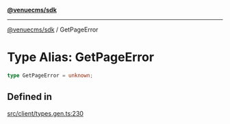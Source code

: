 [**@venuecms/sdk**](../Index.md)

***

[@venuecms/sdk](../Index.md) / GetPageError

# Type Alias: GetPageError

```ts
type GetPageError = unknown;
```

## Defined in

[src/client/types.gen.ts:230](https://github.com/venuecms/sdk/blob/9ae98ad19cd49271fbec864143c1fdaa80d0b742/src/client/types.gen.ts#L230)
